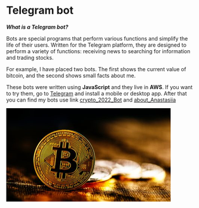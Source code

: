 # Telegram bot

**_What is a Telegram bot?_**

Bots are special programs that perform various functions and simplify the life of their users. Written for the Telegram platform, they are designed to perform a variety of functions: receiving news to searching for information and trading stocks.

For example, I have placed two bots. The first shows the current value of bitcoin, and the second shows small facts about me.

These bots were written using **JavaScript** and they live in **AWS**. If you want to try them, go to [Telegram](https://telegram.org/) and install a mobile or desktop app. After that you can find my bots use link [crypto_2022_Bot](https://t.me/crypto_2022_Bot) and [about_Anastasiia](https://t.me/AnastasiiaCloudBot)

![COIN](Bitcoin.jpg)
